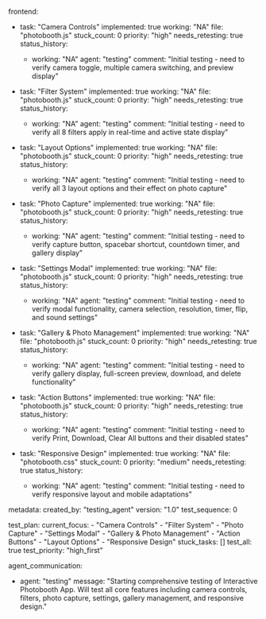 frontend:
  - task: "Camera Controls"
    implemented: true
    working: "NA"
    file: "photobooth.js"
    stuck_count: 0
    priority: "high"
    needs_retesting: true
    status_history:
      - working: "NA"
        agent: "testing"
        comment: "Initial testing - need to verify camera toggle, multiple camera switching, and preview display"

  - task: "Filter System"
    implemented: true
    working: "NA"
    file: "photobooth.js"
    stuck_count: 0
    priority: "high"
    needs_retesting: true
    status_history:
      - working: "NA"
        agent: "testing"
        comment: "Initial testing - need to verify all 8 filters apply in real-time and active state display"

  - task: "Layout Options"
    implemented: true
    working: "NA"
    file: "photobooth.js"
    stuck_count: 0
    priority: "high"
    needs_retesting: true
    status_history:
      - working: "NA"
        agent: "testing"
        comment: "Initial testing - need to verify all 3 layout options and their effect on photo capture"

  - task: "Photo Capture"
    implemented: true
    working: "NA"
    file: "photobooth.js"
    stuck_count: 0
    priority: "high"
    needs_retesting: true
    status_history:
      - working: "NA"
        agent: "testing"
        comment: "Initial testing - need to verify capture button, spacebar shortcut, countdown timer, and gallery display"

  - task: "Settings Modal"
    implemented: true
    working: "NA"
    file: "photobooth.js"
    stuck_count: 0
    priority: "high"
    needs_retesting: true
    status_history:
      - working: "NA"
        agent: "testing"
        comment: "Initial testing - need to verify modal functionality, camera selection, resolution, timer, flip, and sound settings"

  - task: "Gallery & Photo Management"
    implemented: true
    working: "NA"
    file: "photobooth.js"
    stuck_count: 0
    priority: "high"
    needs_retesting: true
    status_history:
      - working: "NA"
        agent: "testing"
        comment: "Initial testing - need to verify gallery display, full-screen preview, download, and delete functionality"

  - task: "Action Buttons"
    implemented: true
    working: "NA"
    file: "photobooth.js"
    stuck_count: 0
    priority: "high"
    needs_retesting: true
    status_history:
      - working: "NA"
        agent: "testing"
        comment: "Initial testing - need to verify Print, Download, Clear All buttons and their disabled states"

  - task: "Responsive Design"
    implemented: true
    working: "NA"
    file: "photobooth.css"
    stuck_count: 0
    priority: "medium"
    needs_retesting: true
    status_history:
      - working: "NA"
        agent: "testing"
        comment: "Initial testing - need to verify responsive layout and mobile adaptations"

metadata:
  created_by: "testing_agent"
  version: "1.0"
  test_sequence: 0

test_plan:
  current_focus:
    - "Camera Controls"
    - "Filter System"
    - "Photo Capture"
    - "Settings Modal"
    - "Gallery & Photo Management"
    - "Action Buttons"
    - "Layout Options"
    - "Responsive Design"
  stuck_tasks: []
  test_all: true
  test_priority: "high_first"

agent_communication:
  - agent: "testing"
    message: "Starting comprehensive testing of Interactive Photobooth App. Will test all core features including camera controls, filters, photo capture, settings, gallery management, and responsive design."